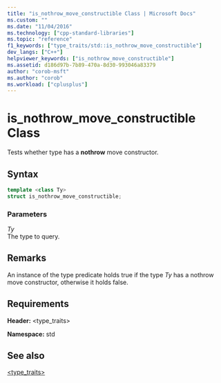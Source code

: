```yaml
---
title: "is_nothrow_move_constructible Class | Microsoft Docs"
ms.custom: ""
ms.date: "11/04/2016"
ms.technology: ["cpp-standard-libraries"]
ms.topic: "reference"
f1_keywords: ["type_traits/std::is_nothrow_move_constructible"]
dev_langs: ["C++"]
helpviewer_keywords: ["is_nothrow_move_constructible"]
ms.assetid: d186d97b-7b89-470a-8d30-993046a83379
author: "corob-msft"
ms.author: "corob"
ms.workload: ["cplusplus"]
---
```

# is_nothrow_move_constructible Class

Tests whether type has a **nothrow** move constructor.

## Syntax

```cpp
template <class Ty>
struct is_nothrow_move_constructible;
```

### Parameters

*Ty*<br/>
The type to query.

## Remarks

An instance of the type predicate holds true if the type *Ty* has a nothrow move constructor, otherwise it holds false.

## Requirements

**Header:** \<type_traits>

**Namespace:** std

## See also

[<type_traits>](../standard-library/type-traits.md)<br/>
